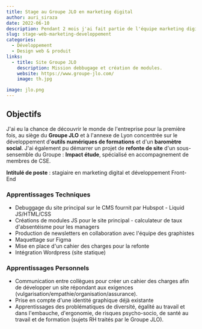 ```yaml
---
title: Stage au Groupe JLO en marketing digital
author: auri_siraza
date: 2022-06-10
description: Pendant 2 mois j'ai fait partie de l'équipe marketing digital du Groupe JLO sur diverses projets.
slug: stage-web-marketing-developpement
categories:
  - Développement
  - Design web & produit
links:
  - title: Site Groupe JLO
    description: Mission debbugage et création de modules.
    website: https://www.groupe-jlo.com/
    image: th.jpg

image: jlo.png
---
```



## Objectifs

J'ai eu la chance de découvrir le monde de l'entreprise pour la première fois, au siège du **Groupe JLO** et à l'annexe de Lyon concentrée sur le développement d'**outils numériques de formations** et d'un **baromètre social**. J'ai également pu démarrer un projet de **refonte de site** d'un sous-sensemble du Groupe : **Impact étude**, spécialisé en accompagnement de membres de CSE. 

**Intitulé de poste** : stagiaire en marketing digital et développement Front-End

### Apprentissages Techniques

* Debuggage du site principal sur le CMS fournit par Hubspot - Liquid JS/HTML/CSS
* Créations de modules JS pour le site principal - calculateur de taux d'absentéisme pour les managers 
* Production de newsletters en collaboration avec l'équipe des graphistes
* Maquettage sur Figma 
* Mise en place d'un cahier des charges pour la refonte
* Intégration Wordpress (site statique)

### Apprentissages Personnels

* Communication entre collègues pour créer un cahier des charges afin de développer un site répondant aux exigences (vulgarisation/empathie/organisation/assurance).
* Prise en compte d'une identité graphique déjà existante
* Apprentissages des problématiques de diversité, égalité au travail et dans l'embauche, d'ergonomie, de risques psycho-socio, de santé au travail et de formation (sujets RH traités par le Groupe JLO).